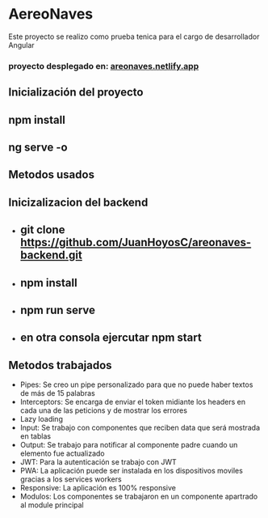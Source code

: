 # AereoNaves

Este proyecto se realizo como prueba tenica para el cargo de desarrollador Angular

### proyecto desplegado  en: [areonaves.netlify.app](https://areonaves.netlify.app/auth/login)

## Inicialización del proyecto



## npm install

## ng serve -o

## Metodos usados

## Inicizalizacion del backend

* ## git clone https://github.com/JuanHoyosC/areonaves-backend.git

* ## npm install

* ## npm run serve

* ## en otra consola ejercutar npm start
 
## Metodos trabajados

* Pipes: Se creo un pipe personalizado para que no puede haber textos de más de 15 palabras
* Interceptors: Se encarga de enviar el token midiante los headers en cada una de las peticions y de mostrar los errores
* Lazy loading
* Input: Se trabajo con componentes que reciben data que será mostrada en tablas
* Output: Se trabajo para notificar al componente padre cuando un elemento fue actualizado
* JWT: Para la autenticación se trabajo con JWT
* PWA: La aplicación puede ser instalada en los dispositivos moviles gracias a los services workers
* Responsive: La aplicación es 100% responsive
* Modulos: Los componentes se trabajaron en un componente apartrado al module principal